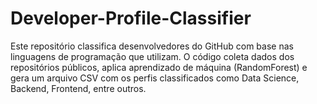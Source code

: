 # Developer-Profile-Classifier
Este repositório classifica desenvolvedores do GitHub com base nas linguagens de programação que utilizam. O código coleta dados dos repositórios públicos, aplica aprendizado de máquina (RandomForest) e gera um arquivo CSV com os perfis classificados como Data Science, Backend, Frontend, entre outros.
